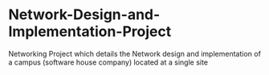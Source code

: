 # Network-Design-and-Implementation-Project
Networking Project which details the Network design and implementation of a campus (software house company) located at a single site
